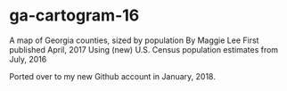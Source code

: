 # ga-cartogram-16
A map of Georgia counties, sized by population
By Maggie Lee
First published April, 2017
Using (new) U.S. Census population estimates from July, 2016


Ported over to my new Github account in January, 2018.